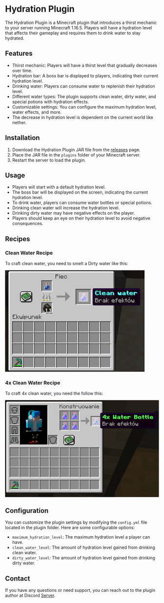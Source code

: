 # Hydration Plugin

The Hydration Plugin is a Minecraft plugin that introduces a thirst mechanic to your server running Minecraft 1.16.5. Players will have a hydration level that affects their gameplay and requires them to drink water to stay hydrated.

## Features

- Thirst mechanic: Players will have a thirst level that gradually decreases over time.
- Hydration bar: A boss bar is displayed to players, indicating their current hydration level.
- Drinking water: Players can consume water to replenish their hydration level.
- Different water types: The plugin supports clean water, dirty water, and special potions with hydration effects.
- Customizable settings: You can configure the maximum hydration level, water effects, and more.
- The decrease in hydration level is dependent on the current world like nether.

## Installation

1. Download the Hydration Plugin JAR file from the [releases](https://github.com/your-username/hydration-plugin/releases) page.
2. Place the JAR file in the `plugins` folder of your Minecraft server.
3. Restart the server to load the plugin.

## Usage

- Players will start with a default hydration level.
- The boss bar will be displayed on the screen, indicating the current hydration level.
- To drink water, players can consume water bottles or special potions.
- Drinking clean water will increase the hydration level.
- Drinking dirty water may have negative effects on the player.
- Players should keep an eye on their hydration level to avoid negative consequences.

## Recipes

### Clean Water Recipe

To craft clean water, you need to smelt a Dirty water like this:

![Smelting recipe](Images/HydrationPluginTutoSmelting.png)

### 4x Clean Water Recipe

To craft 4x clean water, you need the follow this:

![Smelting recipe](Images/HydrationPluginTuto4xCrafting.png)


## Configuration

You can customize the plugin settings by modifying the `config.yml` file located in the plugin folder. Here are some configurable options:

- `maximum_hydration_level`: The maximum hydration level a player can have.
- `clean_water_level`: The amount of hydration level gained from drinking clean water.
- `dirty_water_level`: The amount of hydration level gained from drinking dirty water.

## Contact

If you have any questions or need support, you can reach out to the plugin author at Discord [Server](https://discord.com).

